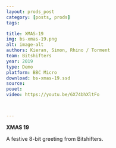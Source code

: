 ```yaml
---
layout: prods_post
category: [posts, prods]
tags: 

title: XMAS-19
img: bs-xmas-19.png
alt: image-alt
authors: Kieran, Simon, Rhino / Torment
team: Bitshifters
year: 2019
type: Demo
platform: BBC Micro
download: bs-xmas-19.ssd
source: 
pouet: 
video: https://youtu.be/6X74bhXltFo



---
```


**XMAS 19**

A festive 8-bit greeting from Bitshifters.
